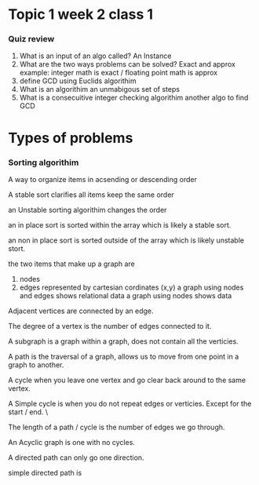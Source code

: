 # Topic 1 week 2 class 1

### Quiz review

1. What is an input of an algo called? 
         An Instance
2. What are the two ways problems can be solved?
Exact and approx
example: 
integer math is exact / floating point math is approx
3. define GCD
   using Euclids algorithim
4. What is an algorithim
   an unmabigous set of steps
5. What is a consecuitive integer checking algorithim
   another algo to find GCD

# Types of problems

### Sorting algorithim

A way to organize items in acsending or descending order

A stable sort clarifies all items keep the same order

an Unstable sorting algorithim changes the order

an in place sort is sorted within the array which is likely a stable sort. 

an non in place sort is sorted outside of the array which is likely unstable stort. 

the two items that make up a graph are 
1. nodes
2. edges
represented by cartesian cordinates (x,y)
a graph using nodes and edges shows relational data
a graph using nodes shows data

Adjacent vertices are connected by an edge.

The degree of a vertex is the number of edges connected to it.

A subgraph is a graph within a graph, does not contain all the verticies. 

A path is the traversal of a graph, allows us to move from one point in a graph to another. 

A cycle when you leave one vertex and go clear back around to the same vertex. 

A Simple cycle is when you do not repeat edges or verticies. Except for the start / end. \

The length of a path / cycle is the number of edges we go through. 

An Acyclic graph is one with no cycles. 

A directed path can only go one direction.

simple directed path is 



